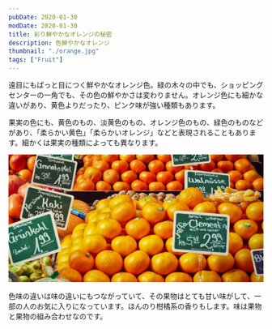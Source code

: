 ```yaml
---
pubDate: 2020-01-30
modDate: 2020-01-30
title: 彩り鮮やかなオレンジの秘密
description: 色鮮やかなオレンジ
thumbnail: "./orange.jpg"
tags: ["Fruit"]
---
```


遠目にもぱっと目につく鮮やかなオレンジ色。緑の木々の中でも、ショッピングセンターの一角でも、その色の鮮やかさは変わりません。オレンジ色にも細かな違いがあり、黄色よりだったり、ピンク味が強い種類もあります。

果実の色にも、黄色のもの、淡黄色のもの、オレンジ色のもの、緑色のものなどがあり、「柔らかい黄色」「柔らかいオレンジ」などと表現されることもあります。細かくは果実の種類によっても異なります。

![color](./color.jpg)

色味の違いは味の違いにもつながっていて、その果物はとても甘い味がして、一部の人のお気に入りになっています。ほんのり柑橘系の香りもします。味は果物と果物の組み合わせなのです。
